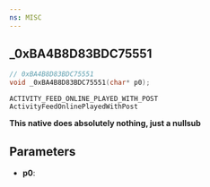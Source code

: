 ```yaml
---
ns: MISC
---
```

## _0xBA4B8D83BDC75551

```c
// 0xBA4B8D83BDC75551
void _0xBA4B8D83BDC75551(char* p0);
```

```
ACTIVITY_FEED_ONLINE_PLAYED_WITH_POST
ActivityFeedOnlinePlayedWithPost
```

**This native does absolutely nothing, just a nullsub**

## Parameters
* **p0**: 

